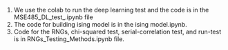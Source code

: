 1. We use the colab to run the deep learning test and the code is in the MSE485_DL_test_.ipynb file 
2. The code for building ising model is in the ising model.ipynb. 
3. Code for the RNGs, chi-squared test, serial-correlation test, and run-test is in RNGs_Testing_Methods.ipynb file.
